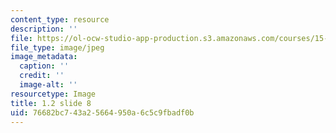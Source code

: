 ```yaml
---
content_type: resource
description: ''
file: https://ol-ocw-studio-app-production.s3.amazonaws.com/courses/15-s21-nuts-and-bolts-of-business-plans-january-iap-2014/76682bc743a25664950a6c5c9fbadf0b_1.2_slide_08.jpg
file_type: image/jpeg
image_metadata:
  caption: ''
  credit: ''
  image-alt: ''
resourcetype: Image
title: 1.2 slide 8
uid: 76682bc7-43a2-5664-950a-6c5c9fbadf0b
---
```

